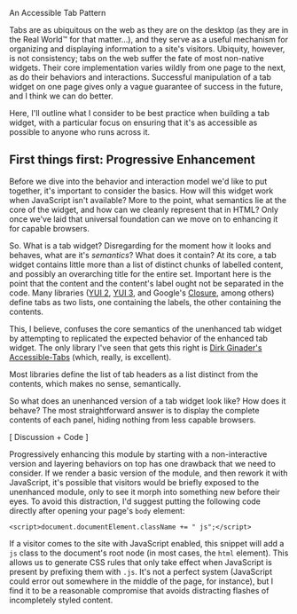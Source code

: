 An Accessible Tab Pattern

Tabs are as ubiquitous on the web as they are on the desktop (as they are in the Real World™ for that matter...), and they serve as a useful mechanism for organizing and displaying information to a site's visitors.  Ubiquity, however, is not consistency; tabs on the web suffer the fate of most non-native widgets.  Their core implementation varies wildly from one page to the next, as do their behaviors and interactions.  Successful manipulation of a tab widget on one page gives only a vague guarantee of success in the future, and I think we can do better.

Here, I'll outline what I consider to be best practice when building a tab widget, with a particular focus on ensuring that it's as accessible as possible to anyone who runs across it.  


First things first: Progressive Enhancement
-------------------------------------------

Before we dive into the behavior and interaction model we'd like to put together, it's important to consider the basics.  How will this widget work when JavaScript isn't available?  More to the point, what semantics lie at the core of the widget, and how can we cleanly represent that in HTML?  Only once we've laid that universal foundation can we move on to enhancing it for capable browsers.

So.  What is a tab widget?  Disregarding for the moment how it looks and behaves, what are it's _semantics_?  What does it contain?  At its core, a tab widget contains little more than a list of distinct chunks of labelled content, and possibly an overarching title for the entire set.  Important here is the point that the content and the content's label ought not be separated in the code.  Many libraries ([YUI 2][y2], [YUI 3][y3], and Google's [Closure][], among others) define tabs as two lists, one containing the labels, the other containing the contents.

This, I believe, confuses the core semantics of the unenhanced tab widget by attempting to replicated the expected behavior of the enhanced tab widget.  The only library I've seen that gets this right is [Dirk Ginader's][dirk] [Accessible-Tabs][dirktabs] (which, really, is excellent). 

[y2]:       http://developer.yahoo.com/yui/tabview/
[y3]:       http://developer.yahoo.com/yui/3/examples/node-focusmanager/node-focusmanager-2.html
[Closure]:  http://closure-library.googlecode.com/svn/trunk/closure/goog/demos/tabbar.html

 Most libraries define the list of tab headers as a list distinct from the contents, which makes no sense, semantically.

[dirk]: http://blog.ginader.de/archives/2009/02/07/jQuery-Accessible-Tabs-How-to-make-tabs-REALLY-accessible.php
[dirktabs]: http://github.com/ginader/Accessible-Tabs

  So what does an unenhanced version of a tab widget look like?  How does it behave?  The most straightforward answer is to display the complete contents of each panel, hiding nothing from less capable browsers.  

[ Discussion + Code ]

Progressively enhancing this module by starting with a non-interactive version and layering behaviors on top has one drawback that we need to consider.  If we render a basic version of the module, and then rework it with JavaScript, it's possible that visitors would be briefly exposed to the unenhanced module, only to see it morph into something new before their eyes.  To avoid this distraction, I'd suggest putting the following code directly after opening your page's `body` element:

    <script>document.documentElement.className += " js";</script>

If a visitor comes to the site with JavaScript enabled, this snippet will add a `js` class to the document's root node (in most cases, the `html` element).  This allows us to generate CSS rules that only take effect when JavaScript is present by prefixing them with `.js`.  It's not a perfect system (JavaScript could error out somewhere in the middle of the page, for instance), but I find it to be a reasonable compromise that avoids distracting flashes of incompletely styled content.


